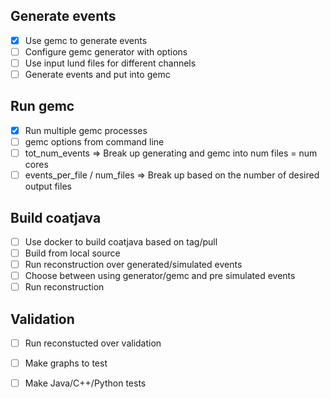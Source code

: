 ## Generate events
- [x] Use gemc to generate events
- [ ] Configure gemc generator with options
- [ ] Use input lund files for different channels
- [ ] Generate events and put into gemc

## Run gemc
- [x] Run multiple gemc processes
- [ ] gemc options from command line
- [ ] tot_num_events => Break up generating and gemc into num files = num cores
- [ ] events_per_file / num_files => Break up based on the number of desired output files

## Build coatjava
- [ ] Use docker to build coatjava based on tag/pull
- [ ] Build from local source
- [ ] Run reconstruction over generated/simulated events
- [ ] Choose between using generator/gemc and pre simulated events
- [ ] Run reconstruction

## Validation
- [ ] Run reconstucted over validation
- [ ] Make graphs to test
- [ ] Make Java/C++/Python tests

